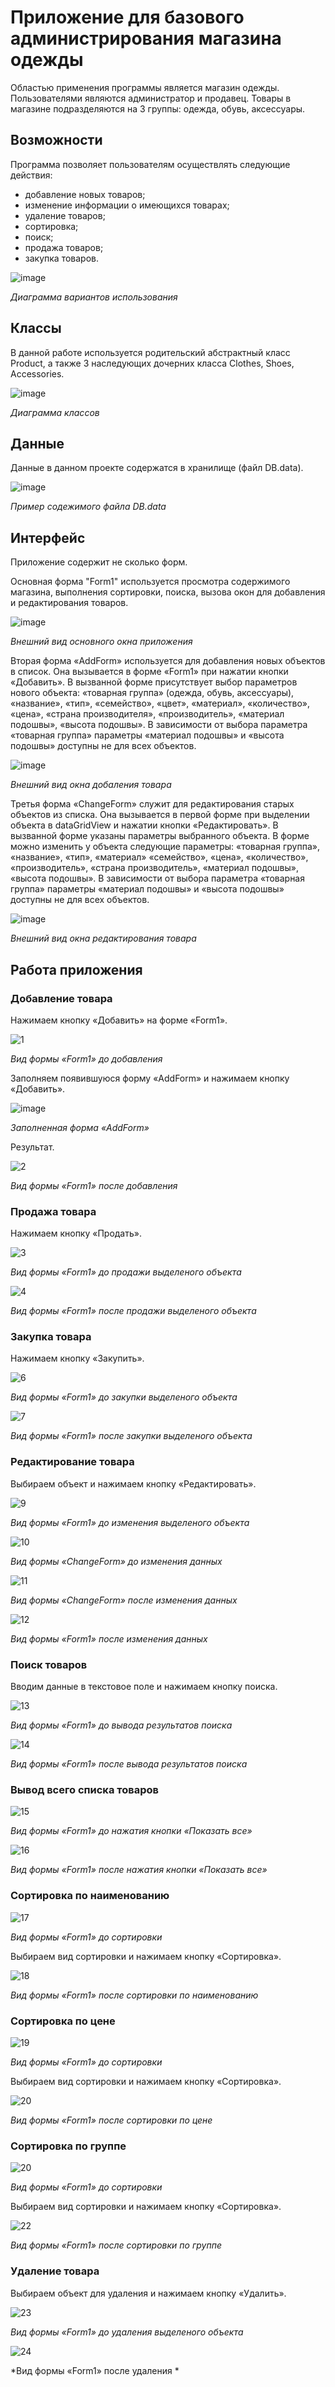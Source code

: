 
# Приложение для базового администрирования магазина одежды

Областью применения программы является магазин одежды. Пользователями являются администратор и продавец. Товары в магазине подразделяются на 3 группы: одежда, обувь, аксессуары.

## Возможности 

Программа позволяет пользователям осуществлять следующие действия:
- добавление новых товаров;
- изменение информации о имеющихся товарах;
- удаление товаров;
- сортировка;
- поиск;
- продажа товаров;
- закупка товаров.


![image](https://github.com/user-attachments/assets/361624ca-559f-45f8-8ddd-e9559a14974a)

*Диаграмма вариантов использования*

## Классы 

В данной работе используется родительский абстрактный класс Product, а также 3 наследующих дочерних класса Clothes, Shoes, Accessories.

![image](https://github.com/user-attachments/assets/12f5aabd-dd19-4fcd-af94-f0aebd3c1131)

*Диаграмма классов*

## Данные

Данные в данном проекте содержатся в хранилище (файл DB.data). 

![image](https://github.com/user-attachments/assets/1fcf8f74-9273-4ac0-b126-d76a47e23249)

*Пример содежимого файла DB.data*

## Интерфейс

Приложение содержит не сколько форм.

Основная форма "Form1" используется просмотра содержимого магазина, выполнения сортировки, поиска, вызова окон для добавления и редактирования товаров. 

![image](https://github.com/user-attachments/assets/2e29a686-991d-4380-9b89-4d80495b38c2)

*Внешний вид основного окна приложения*

Вторая форма «AddForm» используется для добавления новых объектов в список. Она вызывается в форме «Form1» при нажатии кнопки «Добавить». В вызванной форме присутствует выбор параметров нового объекта: «товарная группа» (одежда, обувь, аксессуары), «название», «тип», «семейство», «цвет», «материал», «количество», «цена», «страна производителя», «производитель», «материал подошвы», «высота подошвы». В зависимости от выбора параметра «товарная группа» параметры «материал подошвы» и «высота подошвы» доступны не для всех объектов. 

![image](https://github.com/user-attachments/assets/7db8de83-7aa6-489e-8d7f-5fb6c94216ef)

*Внешний вид окна добаления товара*

Третья форма «ChangeForm» служит для редактирования старых объектов из списка. Она вызывается в первой форме при выделении объекта в dataGridView и нажатии кнопки «Редактировать». В вызванной форме указаны параметры выбранного объекта. В форме можно изменить у объекта следующие параметры: «товарная группа», «название», «тип», «материал» «семейство», «цена», «количество», «производитель», «страна производитель», «материал подошвы», «высота подошвы». В зависимости от выбора параметра «товарная группа» параметры «материал подошвы» и «высота подошвы» доступны не для всех объектов. 

![image](https://github.com/user-attachments/assets/0da64a5a-7387-4385-a8a4-1e2e0fc9faa1)

*Внешний вид окна редактирования товара*

## Работа приложения 

### Добавление товара

Нажимаем кнопку «Добавить» на форме «Form1».

![1](https://github.com/user-attachments/assets/71343318-ec8d-4d13-ba58-c751201f84b2)

*Вид формы «Form1» до добавления*

Заполняем появившуюся форму «AddForm» и нажимаем кнопку «Добавить».

 ![image](https://github.com/user-attachments/assets/06db3242-4374-467d-85de-8cb29ade9b59)

*Заполненная форма «AddForm»*

Результат.

![2](https://github.com/user-attachments/assets/b27113d2-4107-4478-bae5-21f80f5602ef)

*Вид формы «Form1» после добавления*

### Продажа товара

Нажимаем кнопку «Продать».

![3](https://github.com/user-attachments/assets/7400a4c5-bad8-4379-a852-84d4125e4ed9)
 
*Вид формы «Form1» до продажи выделеного объекта*

![4](https://github.com/user-attachments/assets/34da5e0c-290a-4e44-9b46-3b5ca2660385)

*Вид формы «Form1» после продажи выделеного объекта*

### Закупка товара

Нажимаем кнопку «Закупить».

![6](https://github.com/user-attachments/assets/d3603c27-00ad-45c4-ac3f-c67fa04a3984)

*Вид формы «Form1» до закупки выделеного объекта*

![7](https://github.com/user-attachments/assets/4d674e13-5411-487e-b6e1-474207de1d86)

*Вид формы «Form1» после закупки выделеного объекта*

### Редактирование товара

Выбираем объект и нажимаем кнопку «Редактировать».

![9](https://github.com/user-attachments/assets/ddd527c4-c130-4b24-8f2f-b9841eb0cd9f)

*Вид формы «Form1» до изменения выделеного объекта*

![10](https://github.com/user-attachments/assets/420d41bd-d096-4b0d-a80a-3693961cbeba)

*Вид формы «ChangeForm» до изменения данных*

![11](https://github.com/user-attachments/assets/37040739-7272-4f10-b6d3-6417bcf2b1f3)

*Вид формы «ChangeForm» после изменения данных*

![12](https://github.com/user-attachments/assets/444285d2-2e6c-4d15-b109-cc1a7ccc2eb1)

*Вид формы «Form1» после изменения данных*

### Поиск товаров

Вводим данные в текстовое поле и нажимаем кнопку поиска.

![13](https://github.com/user-attachments/assets/54e58145-da50-462c-928d-e5fdb6e0f33d)

*Вид формы «Form1» до вывода результатов поиска*

![14](https://github.com/user-attachments/assets/182f313e-3d4d-4f6c-a124-70b3f18a6884)

*Вид формы «Form1» после вывода результатов поиска*

### Вывод всего списка товаров

![15](https://github.com/user-attachments/assets/0ad1dbc1-10d4-4ddc-ab69-fb0d4cd65f3f)

*Вид формы «Form1» до нажатия кнопки «Показать все»*

![16](https://github.com/user-attachments/assets/57e537e8-9a3e-4522-9824-1f0ece80c8b1)

*Вид формы «Form1» после нажатия кнопки «Показать все»*

### Сортировка по наименованию

![17](https://github.com/user-attachments/assets/e47fb5d3-9bff-437d-92f0-29e9f3785c79)

*Вид формы «Form1» до сортировки*

Выбираем вид сортировки и нажимаем кнопку «Сортировка».

![18](https://github.com/user-attachments/assets/9ae32877-d3fb-483f-81c5-d24575862b41)

*Вид формы «Form1» после сортировки по наименованию*

### Сортировка по цене

![19](https://github.com/user-attachments/assets/415a25de-7043-417d-a181-b3ce4d93ac9a)

*Вид формы «Form1» до сортировки*

Выбираем вид сортировки и нажимаем кнопку «Сортировка».

![20](https://github.com/user-attachments/assets/d5f37721-4da9-464a-9417-cfc3f77cd554)

*Вид формы «Form1» после сортировки по цене*

### Сортировка по группе

![20](https://github.com/user-attachments/assets/33b585bc-1ff3-495b-b9ab-11266b68b730)

*Вид формы «Form1» до сортировки*

Выбираем вид сортировки и нажимаем кнопку «Сортировка».

![22](https://github.com/user-attachments/assets/8fac42bc-2a1c-4385-8b55-e15d416f7580)

*Вид формы «Form1» после сортировки по группе*

### Удаление товара

Выбираем объект для удаления и нажимаем кнопку «Удалить».

![23](https://github.com/user-attachments/assets/843107be-babb-4e39-9fc6-cf1198d1e5db)

*Вид формы «Form1» до удаления выделеного объекта*

![24](https://github.com/user-attachments/assets/8bc89a6e-1feb-44bb-80be-75e369a61a61)

*Вид формы «Form1» после удаления *


